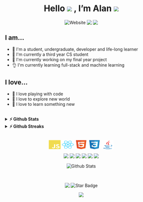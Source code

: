 <h1 align="center">Hello <img src="https://github.com/TheDudeThatCode/TheDudeThatCode/blob/master/Assets/Earth.gif" width="25px"> , I’m Alan <img src="https://media.giphy.com/media/hvRJCLFzcasrR4ia7z/giphy.gif" width="25px"></h1>
<p align="center" >
<img align="center" alt="Website" height="25" src="https://img.shields.io/badge/Website-black?style=flat-square&logo=google-chrome&logoColor=white">
<img align="center" height="25" src="https://img.shields.io/badge/-LinkedIn-black?style=flat-square&logo=Linkedin&logoColor=white" />
<img align="center" height="25" src="https://img.shields.io/badge/My%20blog-black?style=flat-square&logo=microgenetics&logoColor=white" /><br/>
</p>
<p>
<h2>I am... </h2>
<ul>
  <li>💪 I'm a student, undergraduate, developer and life-long learner</li>
  <li>🤟 I'm currently a third year CS student</li>
  <li>🤝 I'm currently working on my final year project</li>
  <li>👌 I'm currently learning full-stack and machine learning</li>
</ul></p>
<p>
<h2>I love... </h2>
<ul>
  <li>🧡 I love playing with code</li>
  <li>💛 I love to explore new world</li>
  <li>💚 I love to learn something new</li>
</ul><br/>
<details>	
  <summary><b>⚡ Github Stats</b></summary><br/>
  <img height="150" alt="Github Stats"  src="https://github-readme-stats.vercel.app/api?username=Alan-aj&show_icons=true&hide_title=true&theme=highcontrast&include_all_commits=true&count_private=true&title_color=fff&hide_border=true" />
</details>
<details>	
  <summary><b>⚡ Github Streaks</b></summary><br/>
  <img height="150" alt="Github Streaks"  src="https://github-readme-streak-stats.herokuapp.com/?user=Alan-aj&hide_border=true&theme=highcontrast" />
</details>
<br/>
</p>
<p align="center">
  <img align="center" alt="Js" height="30" width="40" src="https://raw.githubusercontent.com/devicons/devicon/master/icons/javascript/javascript-plain.svg">
  <img align="center" alt="React" height="30" width="40" src="https://raw.githubusercontent.com/devicons/devicon/master/icons/react/react-original.svg">
  <img align="center" alt="HTML" height="30" width="40" src="https://raw.githubusercontent.com/devicons/devicon/master/icons/html5/html5-original.svg">
  <img align="center" alt="CSS" height="30" width="40" src="https://raw.githubusercontent.com/devicons/devicon/master/icons/css3/css3-original.svg">
  <img align="center" height="30" width="40" src="https://github.com/devicons/devicon/blob/master/icons/java/java-original.svg">
</p>
<p align="center">
<img height="27" src="https://img.shields.io/badge/-VS%20Code-black?style=flat-square&logo=visual-studio-code">
<img height="27" src="https://img.shields.io/badge/-GitHub-black?style=flat-square&logo=github&logoColor=white">
<img height="27" src="https://img.shields.io/badge/-Git-black?style=flat-square&logo=git">
<img height="27" src="https://img.shields.io/badge/Chrome-black?style=flat-square&logo=google-chrome">
<img height="27" src="https://img.shields.io/badge/Firebase-black?style=flat-square&logo=firebase">
<img height="27" src="https://img.shields.io/badge/-Heroku-black?style=flat-square&logo=heroku">
</p>
<p align="center" >
<img alt="Github Stats" src="https://github-readme-stats.vercel.app/api/top-langs/?username=Alan-aj&layout=compact&langs_count=7&theme=highcontrast&title_color=fff&hide_border=true" />
</p>
<br/>
<p align="center" >
<img align="center" height="25" src="https://visitor-badge.laobi.icu/badge?page_id=Alan-aj.Alan-aj" />
<img align="center" height="25" src="https://img.shields.io/static/v1?label=%F0%9F%8C%9F&message=If%20Useful&style=flat-square&color=black" alt="Star Badge"/>
</p>
<p align="center">
<img src="https://readme-typing-svg.herokuapp.com/?lines=console.log(%22Hello%2C%20World!%22);printf(%22Hello%2C%20World!%22);cout%20%3C%3C%20%22Hello%2C%20World!%22&center=true&size=25&width=600">
</p>
